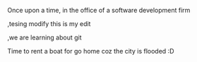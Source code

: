 Once upon a time, in the office of a software development firm

,tesing modify
this is my edit

,we are learning about git

Time to rent a boat for go home coz the city is flooded :D 
